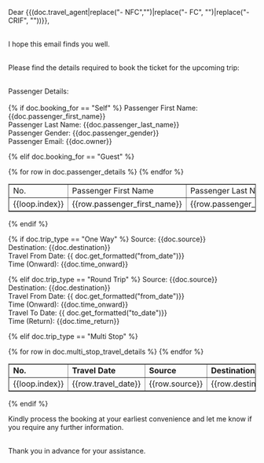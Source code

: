 <p>Dear {{(doc.travel_agent|replace("- NFC","")|replace("- FC", "")|replace("- CRIF", ""))}},<br><br></p>

<p>I hope this email finds you well.<br><br></p>

<p>Please find the details required to book the ticket for the upcoming trip:<br><br></p>

<p>Passenger Details:<br><br>
{% if doc.booking_for == "Self"  %}
Passenger First Name: {{doc.passenger_first_name}}<br>
Passenger Last Name: {{doc.passenger_last_name}}<br>
Passenger Gender: {{doc.passenger_gender}}<br>
Passenger Email: {{doc.owner}}<br>

{% elif doc.booking_for == "Guest" %}
<table border="1">
    <tr>
        <td>No.</td>
        <td>Passenger First Name</td>
        <td>Passenger Last Name</td>
        <td>Passenger Gender</td>
    </tr>
    {% for row in doc.passenger_details %}
    <tr>
        <td>{{loop.index}}</td>
        <td>{{row.passenger_first_name}}</td>
        <td>{{row.passenger_last_name}}</td>
        <td>{{row.passenger_gender}}</td>
    </tr>
    {% endfor %}
</table>
{% endif %}
<br>
<!--please add coding if booking_for=Self than upar wala otherwise ye samne wala table{{doc.passenger_details}}-->

{% if doc.trip_type == "One Way" %}
Source: {{doc.source}}<br>
Destination: {{doc.destination}}<br>
Travel From Date: {{ doc.get_formatted("from_date")}}<br>
Time (Onward): {{doc.time_onward}}<br>

{% elif doc.trip_type == "Round Trip" %}
Source: {{doc.source}}<br>
Destination: {{doc.destination}}<br>
Travel From Date: {{ doc.get_formatted("from_date")}}<br>
Time (Onward): {{doc.time_onward}}<br>
Travel To Date: {{ doc.get_formatted("to_date")}}<br>
Time (Return): {{doc.time_return}}<br>

{% elif doc.trip_type == "Multi Stop" %}
<table border="1">
    <tr>
        <td><b>No.</b></td>
        <td><b>Travel Date</b></td>
        <td><b>Source</b></td>
        <td><b>Destination</b></td>
        <td><b>Time Onwards</b></td>
    </tr>
    {% for row in doc.multi_stop_travel_details %}
    <tr>
        <td>{{loop.index}}</td>
        <td>{{row.travel_date}}</td>
        <td>{{row.source}}</td>
        <td>{{row.destination}}</td>
        <td>{{row.time_onwards}}</td>
    </tr>
    {% endfor %}
</table>

{% endif %}<br>

Kindly process the booking at your earliest convenience and let me know if you require any further information.<br><br></p>

<p>Thank you in advance for your assistance.</p>
